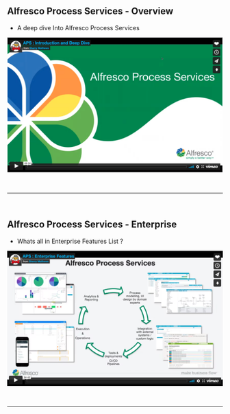 <br/><br/>

## Alfresco Process Services - Overview

- A deep dive Into Alfresco Process Services

[![Alfresco Process Services](https://github.com/sherrymax/aps-examples/blob/master/aps-feature-presentations/assets/1.png)](https://player.vimeo.com/video/560976353)

<!-- <iframe src="https://player.vimeo.com/video/560976353" width="640" height="400" frameborder="0" allow="autoplay; fullscreen; picture-in-picture" allowfullscreen></iframe> -->

<br/><hr/><br/>

## Alfresco Process Services - Enterprise

- Whats all in Enterprise Features List ?

[![Alfresco Process Services](https://github.com/sherrymax/aps-examples/blob/master/aps-feature-presentations/assets/2.png)](https://player.vimeo.com/video/560977330)

<!-- <iframe src="https://player.vimeo.com/video/560977330" width="640" height="400" frameborder="0" allow="autoplay; fullscreen; picture-in-picture" allowfullscreen></iframe> -->

<br/><hr/><br/>
